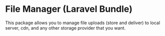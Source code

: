 # File Manager (Laravel Bundle)

This package allows you to manage file uploads (store and deliver) to local server, cdn, and any other storage provider that you want.


